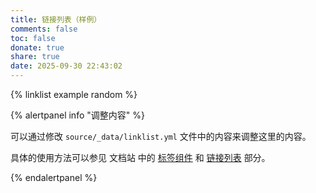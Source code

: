 ```yaml
---
title: 链接列表（样例）
comments: false
toc: false
donate: true
share: true
date: 2025-09-30 22:43:02
---
```


{% linklist example random %}

{% alertpanel info "调整内容" %}

可以通过修改 `source/_data/linklist.yml` 文件中的内容来调整这里的内容。

具体的使用方法可以参见 文档站 中的 [标签组件] 和 [链接列表] 部分。

[标签组件]: https://wiki.krt.moe/posts/tag-widgets/#%E9%93%BE%E6%8E%A5%E5%88%97%E8%A1%A8-LinkList
[链接列表]: https://wiki.krt.moe/posts/linklist/

{% endalertpanel %}
